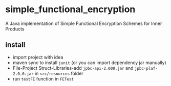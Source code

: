 # simple_functional_encryption
A Java implementation of Simple Functional Encryption Schemes for Inner Products

## install

+ import project with idea
+ maven sync to install `junit` (or you can import dependency jar manually)
+ File-Project Struct-Libraries-add `jpbc-api-2.000.jar` and `jpbc-plaf-2.0.0.jar` in `src/resources` folder
+ run `testFE` function in `FETest`
